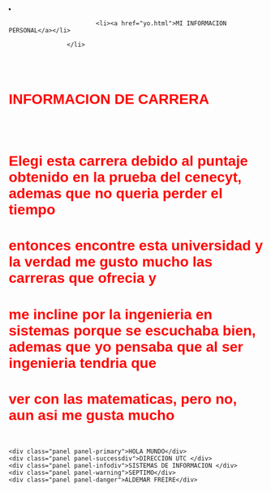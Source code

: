 <CTYPE html>
<html lang="en">
<head>
    <meta charset="UTF-8">
    <meta http-equiv="X-UA-Compatible" content="IE=edge">
    <meta name="viewport" content="width=device-width, initial-scale=1.0">
    <title>SISTEMA</title>
</head>
<!-- Latest compiled and minified CSS -->
<link rel="stylesheet" href="https://cdn.jsdelivr.net/npm/bootstrap@3.3.7/dist/css/bootstrap.min.css" integrity="sha384-BVYiiSIFeK1dGmJRAkycuHAHRg32OmUcww7on3RYdg4Va+PmSTsz/K68vbdEjh4u" crossorigin="anonymous">

<!-- Optional theme -->
<link rel="stylesheet" href="https://cdn.jsdelivr.net/npm/bootstrap@3.3.7/dist/css/bootstrap-theme.min.css" integrity="sha384-rHyoN1iRsVXV4nD0JutlnGaslCJuC7uwjduW9SVrLvRYooPp2bWYgmgJQIXwl/Sp" crossorigin="anonymous">

<!-- Latest compiled and minified JavaScript -->
<script src="https://cdn.jsdelivr.net/npm/bootstrap@3.3.7/dist/js/bootstrap.min.js" integrity="sha384-Tc5IQib027qvyjSMfHjOMaLkfuWVxZxUPnCJA7l2mCWNIpG9mGCD8wGNIcPD7Txa" crossorigin="anonymous"></script>
<body>
    <div class="container"
        <!DOCTYPE html>
<html>
<head>
  <title>Datos Aldemar FREIre</title>
  <style>
    body {
      font-family: Arial, sans-serif;
      margin: 20px;
    }
    h1 {
      color: #FF4500;
    }
    p {
      color: #333;
    }
  </style>
</head>
<body>

<li class="dropdown">
                        
                            <li><a href="yo.html">MI INFORMACION PERSONAL</a></li>
                   
                    </li>
  <div class="container">
    <div class="row">
        <div class="col-md-12 text-center">
            <br>
            <br>
            <h1 style="color:red;"><b>INFORMACION DE CARRERA</b></h1>
            <br>
            <br>
        </div>
    </div>
</div>

<h1 style="color:red;"><b>Elegi esta carrera debido al puntaje obtenido en la prueba del cenecyt, ademas que no queria perder el tiempo </b></h1>
<h1 style="color:red;"><b>entonces encontre esta universidad y la verdad me gusto mucho las carreras que ofrecia y </b></h1>
<h1 style="color:red;"><b>me incline por la ingenieria en sistemas porque se escuchaba bien, ademas que yo pensaba que al ser ingenieria tendria que  </b></h1>
<h1 style="color:red;"><b>ver con las matematicas, pero no, aun asi me gusta mucho </b></h1>



<br>
  


    <div class="panel panel-primary">HOLA MUNDO</div>
    <div class="panel panel-successdiv">DIRECCION UTC </div>
    <div class="panel panel-infodiv">SISTEMAS DE INFORMACION </div>
    <div class="panel panel-warning">SEPTIMO</div>
    <div class="panel panel-danger">ALDEMAR FREIRE</div>

</body>
</html>
